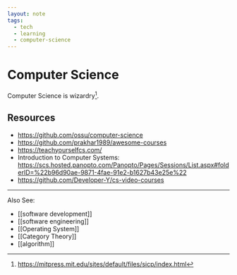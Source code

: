 ```yaml
---
layout: note
tags:
  - tech
  - learning
  - computer-science
---
```


# Computer Science

Computer Science is wizardry[^1].

## Resources

- https://github.com/ossu/computer-science
- https://github.com/prakhar1989/awesome-courses
- https://teachyourselfcs.com/
- Introduction to Computer Systems: https://scs.hosted.panopto.com/Panopto/Pages/Sessions/List.aspx#folderID=%22b96d90ae-9871-4fae-91e2-b1627b43e25e%22
- https://github.com/Developer-Y/cs-video-courses

---

Also See:

- [[software development]]
- [[software engineering]]
- [[Operating System]]
- [[Category Theory]]
- [[algorithm]]

[^1]: https://mitpress.mit.edu/sites/default/files/sicp/index.html
